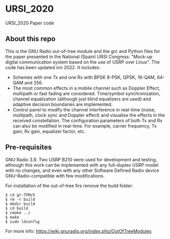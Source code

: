 # URSI_2020
URSI_2020 Paper code

## About this repo
This is the GNU Radio out-of-tree module and the grc and Python files for the paper presented in the National (Spain) URSI Congress: "Mock-up digital communication system based on the use of USRP over Linux". The code has been updated inn 2022. It includes:
* Schemes with one Tx and one Rx with BPSK 8-PSK, QPSK, 16-QAM, 64-QAM and 256. 
* The most common effects in a mobile channel such as Doppler Effect, multipath or fast fading are considered. Time/symbol synchronization, channel equalization (although just blind equalizers are used) and adaptive decision boundaries are implemented.
* Control panel to modify the channel interference in real-time (noise, multipath, clock sync and Doppler effect) and visualise the effects in the received constellation. The configuration parameters of both Tx and Rx can also be modified in real-time. For example, carrier frequency, Tx gain, Rx gain, equalizer factor, etc.

## Pre-requisites
GNU Radio 3.9. Two USRP B210 were used for development and testing, although this work can be implemented with any full-duplex USRP model with no changes, and even with any other Software Defined Radio device GNU-Radio-compatible with few modifications.

For installation of the out-of-tree firs remove the build folder:

```console
$ cd gr-TFMv5
$ rm -r build
$ mkdir build
$ cd build
$ cmake ../
$ make
$ sudo ldconfig
```
For more info: https://wiki.gnuradio.org/index.php/OutOfTreeModules
